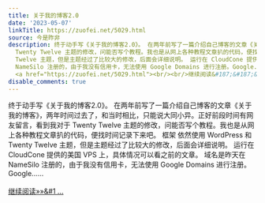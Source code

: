 ```yaml
---
title: 关于我的博客2.0
date: '2023-05-07'
linkTitle: https://zuofei.net/5029.html
source: 今是昨非
description: 终于动手写《关于我的博客2.0》。 在两年前写了一篇介绍自己博客的文章《关于我的博客》，两年时间过去了，和当时相比，只能说大同小异。正好前段时间有网友留言，看到我对于
  Twenty Twelve 主题的修改，问能否写个教程。我也是从网上各种教程文章扒的代码，便找时间记录下来吧。 框架 依然使用 WordPress 和 Twenty
  Twelve 主题，但是主题经过了比较大的修改，后面会详细说明。 运行在 CloudCone 提供的美国 VPS 上，具体情况可以看之前的文章。 域名是昨天在
  NameSilo 注册的，由于我没有信用卡，无法使用 Google Domains 进行注册。Google......<span class="read-more">
  <a href="https://zuofei.net/5029.html"><br/><br/>继续阅读&#187;&#187;&#1 ...
disable_comments: true
---
```

终于动手写《关于我的博客2.0》。 在两年前写了一篇介绍自己博客的文章《关于我的博客》，两年时间过去了，和当时相比，只能说大同小异。正好前段时间有网友留言，看到我对于 Twenty Twelve 主题的修改，问能否写个教程。我也是从网上各种教程文章扒的代码，便找时间记录下来吧。 框架 依然使用 WordPress 和 Twenty Twelve 主题，但是主题经过了比较大的修改，后面会详细说明。 运行在 CloudCone 提供的美国 VPS 上，具体情况可以看之前的文章。 域名是昨天在 NameSilo 注册的，由于我没有信用卡，无法使用 Google Domains 进行注册。Google......<span class="read-more"> <a href="https://zuofei.net/5029.html"><br/><br/>继续阅读&#187;&#187;&#1 ...